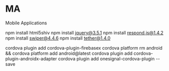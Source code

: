 # MA
Mobile Applications

npm install html5shiv
npm install jquery@3.5.1
npm install respond.js@1.4.2
npm install swiper@4.4.6
npm install tether@1.4.0

cordova plugin add cordova-plugin-firebasex
cordova platform rm android && cordova platform add android@latest
cordova plugin add cordova-plugin-androidx-adapter
cordova plugin add onesignal-cordova-plugin --save

